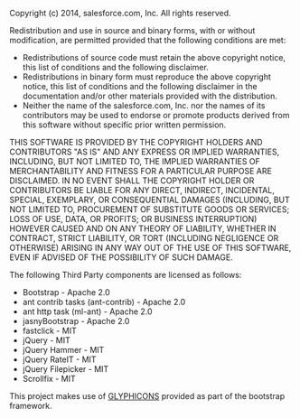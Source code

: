 Copyright (c) 2014, salesforce.com, Inc.
All rights reserved.

Redistribution and use in source and binary forms, with or without modification,
are permitted provided that the following conditions are met:

  * Redistributions of source code must retain the above copyright notice,
    this list of conditions and the following disclaimer.
  * Redistributions in binary form must reproduce the above copyright notice,
    this list of conditions and the following disclaimer in the documentation
    and/or other materials provided with the distribution.
  * Neither the name of the salesforce.com, Inc. nor the names of its contributors
    may be used to endorse or promote products derived from this software
    without specific prior written permission.

THIS SOFTWARE IS PROVIDED BY THE COPYRIGHT HOLDERS AND CONTRIBUTORS "AS IS" AND
ANY EXPRESS OR IMPLIED WARRANTIES, INCLUDING, BUT NOT LIMITED TO, THE IMPLIED
WARRANTIES OF MERCHANTABILITY AND FITNESS FOR A PARTICULAR PURPOSE ARE DISCLAIMED.
IN NO EVENT SHALL THE COPYRIGHT HOLDER OR CONTRIBUTORS BE LIABLE FOR ANY DIRECT,
INDIRECT, INCIDENTAL, SPECIAL, EXEMPLARY, OR CONSEQUENTIAL DAMAGES (INCLUDING,
BUT NOT LIMITED TO, PROCUREMENT OF SUBSTITUTE GOODS OR SERVICES; LOSS OF USE,
DATA, OR PROFITS; OR BUSINESS INTERRUPTION) HOWEVER CAUSED AND ON ANY THEORY OF
LIABILITY, WHETHER IN CONTRACT, STRICT LIABILITY, OR TORT (INCLUDING NEGLIGENCE
OR OTHERWISE) ARISING IN ANY WAY OUT OF THE USE OF THIS SOFTWARE, EVEN IF ADVISED
OF THE POSSIBILITY OF SUCH DAMAGE.

The following Third Party components are licensed as follows:

 * Bootstrap - Apache 2.0
 * ant contrib tasks (ant-contrib) - Apache 2.0
 * ant http task (ml-ant) - Apache 2.0
 * jasnyBootstrap - Apache 2.0
 * fastclick - MIT
 * jQuery - MIT
 * jQuery Hammer - MIT
 * jQuery RateIT - MIT
 * jQuery Filepicker - MIT
 * Scrollfix - MIT

This project makes use of [GLYPHICONS](http://glyphicons.com/) provided as part of the bootstrap framework.
